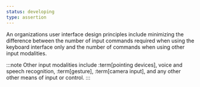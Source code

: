 ```yaml
---
status: developing
type: assertion
---
```


An organizations user interface design principles include minimizing the difference between the number of input commands required when using the keyboard interface only and the number of commands when using other input modalities.

:::note
Other input modalities include :term[pointing devices], voice and speech recognition, :term[gesture], :term[camera input], and any other other means of input or control.
:::